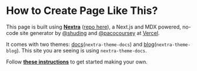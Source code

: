 # How to Create Page Like This?

This page is built using [**Nextra**](https://nextra.vercel.app) ([repo here](https://github.com/shuding/nextra)), a Next.js and MDX powered, no-code site generator by [@shuding](https://github.com/shuding) and [@pacocoursey](https://github.com/pacocoursey) at [Vercel](https://vercel.com). 

It comes with two themes: [docs](https://github.com/shuding/nextra/tree/core/packages/nextra-theme-docs)(`nextra-theme-docs`) and [blog](https://github.com/shuding/nextra/tree/core/packages/nextra-theme-blog)(`nextra-theme-blog`). This site you are seeing is using `nextra-theme-docs`.

Follow [**these instructions**](https://nextra.vercel.app/docs/get-started) to get started making your own.